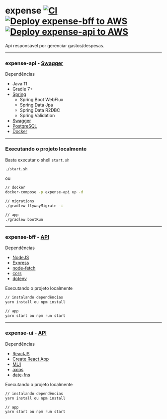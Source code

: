 # expense [![CI](https://github.com/m1theus/expense/actions/workflows/ci.yml/badge.svg)](https://github.com/m1theus/expense/actions/workflows/ci.yml) [![Deploy expense-bff to AWS](https://github.com/m1theus/expense/actions/workflows/expense-bff-aws.yml/badge.svg)](https://github.com/m1theus/expense/actions/workflows/expense-bff-aws.yml) [![Deploy expense-api to AWS](https://github.com/m1theus/expense/actions/workflows/expense-api-aws.yml/badge.svg)](https://github.com/m1theus/expense/actions/workflows/expense-api-aws.yml)


Api responsável por gerenciar gastos/despesas.

---

### expense-api - [Swagger](http://expense-api.us-east-1.elasticbeanstalk.com/swagger-ui/index.html)

Dependências

- Java 11
- Gradle 7+
- [Spring](https://spring.io/)
  - Spring Boot WebFlux
  - Spring Data Jpa
  - Spring Data R2DBC
  - Spring Validation
- [Swagger](https://springfox.github.io/springfox/docs/current/)
- [PostgreSQL](https://www.postgresql.org/)
- [Docker](https://docs.docker.com/engine/)

---

### Executando o projeto localmente

Basta executar o shell `start.sh`

```bash
./start.sh
```

ou

```bash
// docker
docker-compose -p expense-api up -d

// migrations
./gradlew flywayMigrate -i

// app
./gradlew bootRun
```

---
### expense-bff - [API](http://expense-bff.us-east-1.elasticbeanstalk.com/)

Dependências
- [NodeJS](https://nodejs.org/en/)
- [Express](https://expressjs.com/pt-br/)
- [node-fetch](https://github.com/node-fetch/node-fetch)
- [cors](https://github.com/expressjs/cors)
- [dotenv](https://github.com/motdotla/dotenv)

Executando o projeto localmente

```bash
// instalando dependências
yarn install ou npm install

// app
yarn start ou npm run start
```

---
### expense-ui - [API](https://expense-ui.vercel.app/)

Dependências
- [ReactJS](https://pt-br.reactjs.org/)
- [Create React App](https://create-react-app.dev/)
- [MUI](https://mui.com/)
- [axios](https://github.com/axios/axios)
- [date-fns](https://date-fns.org/)

Executando o projeto localmente

```bash
// instalando dependências
yarn install ou npm install

// app
yarn start ou npm run start
```
